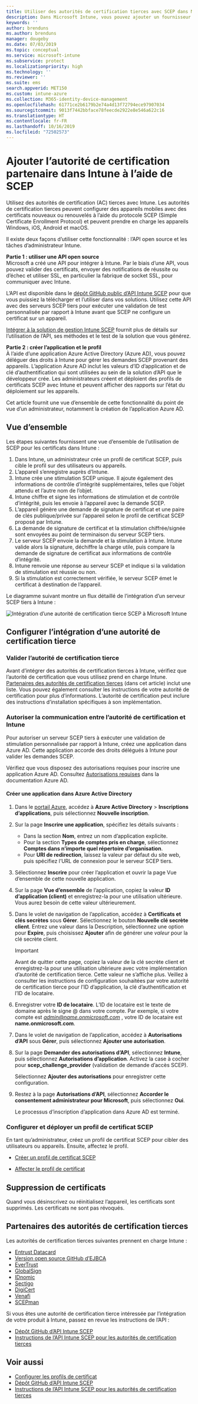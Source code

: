 ```yaml
---
title: Utiliser des autorités de certification tierces avec SCEP dans Microsoft Intune – Azure | Microsoft Docs
description: Dans Microsoft Intune, vous pouvez ajouter un fournisseur ou une autorité de certification (AC) tierce pour émettre des certificats à destination d’appareils mobiles à l’aide du protocole SCEP. Dans cette vue d’ensemble, une application Azure Active Directory (Azure AD) accorde à Microsoft Intune les autorisations de valider des certificats. Utilisez ensuite l’ID d’application, la clé d’authentification et l’ID de locataire de l’application AAD dans le programme d’installation de votre serveur SCEP pour émettre des certificats.
keywords: ''
author: brenduns
ms.author: brenduns
manager: dougeby
ms.date: 07/03/2019
ms.topic: conceptual
ms.service: microsoft-intune
ms.subservice: protect
ms.localizationpriority: high
ms.technology: ''
ms.reviewer: ''
ms.suite: ems
search.appverid: MET150
ms.custom: intune-azure
ms.collection: M365-identity-device-management
ms.openlocfilehash: 61771ce2b6179b2e74a4d13f72794ece97907034
ms.sourcegitcommit: 9013f7442bbface78feecde2922e8e546a622c16
ms.translationtype: HT
ms.contentlocale: fr-FR
ms.lasthandoff: 10/16/2019
ms.locfileid: "72502573"
---
```

# <a name="add-partner-certification-authority-in-intune-using-scep"></a>Ajouter l’autorité de certification partenaire dans Intune à l’aide de SCEP

Utilisez des autorités de certification (AC) tierces avec Intune. Les autorités de certification tierces peuvent configurer des appareils mobiles avec des certificats nouveaux ou renouvelés à l’aide du protocole SCEP (Simple Certificate Enrollment Protocol) et peuvent prendre en charge les appareils Windows, iOS, Android et macOS.

Il existe deux façons d’utiliser cette fonctionnalité : l’API open source et les tâches d’administrateur Intune.

**Partie 1 : utiliser une API open source**  
Microsoft a créé une API pour intégrer à Intune. Par le biais d’une API, vous pouvez valider des certificats, envoyer des notifications de réussite ou d’échec et utiliser SSL, en particulier la fabrique de socket SSL, pour communiquer avec Intune.

L’API est disponible dans le [dépôt GitHub public d’API Intune SCEP](https://github.com/Microsoft/Intune-Resource-Access/tree/develop/src/CsrValidation) pour que vous puissiez la télécharger et l’utiliser dans vos solutions. Utilisez cette API avec des serveurs SCEP tiers pour exécuter une validation de test personnalisée par rapport à Intune avant que SCEP ne configure un certificat sur un appareil.

[Intégrer à la solution de gestion Intune SCEP](scep-libraries-apis.md) fournit plus de détails sur l’utilisation de l’API, ses méthodes et le test de la solution que vous générez.

**Partie 2 : créer l’application et le profil**  
À l’aide d’une application Azure Active Directory (Azure AD), vous pouvez déléguer des droits à Intune pour gérer les demandes SCEP provenant des appareils. L’application Azure AD inclut les valeurs d’ID d’application et de clé d’authentification qui sont utilisées au sein de la solution d’API que le développeur crée. Les administrateurs créent et déploient des profils de certificats SCEP avec Intune et peuvent afficher des rapports sur l’état du déploiement sur les appareils.

Cet article fournit une vue d’ensemble de cette fonctionnalité du point de vue d’un administrateur, notamment la création de l’application Azure AD.

## <a name="overview"></a>Vue d’ensemble

Les étapes suivantes fournissent une vue d’ensemble de l’utilisation de SCEP pour les certificats dans Intune :

1. Dans Intune, un administrateur crée un profil de certificat SCEP, puis cible le profil sur des utilisateurs ou appareils.
2. L’appareil s’enregistre auprès d’Intune.
3. Intune crée une stimulation SCEP unique. Il ajoute également des informations de contrôle d’intégrité supplémentaires, telles que l’objet attendu et l’autre nom de l’objet.
4. Intune chiffre et signe les informations de stimulation et de contrôle d’intégrité, puis les envoie à l’appareil avec la demande SCEP.
5. L’appareil génère une demande de signature de certificat et une paire de clés publique/privée sur l’appareil selon le profil de certificat SCEP proposé par Intune.
6. La demande de signature de certificat et la stimulation chiffrée/signée sont envoyées au point de terminaison du serveur SCEP tiers.
7. Le serveur SCEP envoie la demande et la stimulation à Intune. Intune valide alors la signature, déchiffre la charge utile, puis compare la demande de signature de certificat aux informations de contrôle d’intégrité.
8. Intune renvoie une réponse au serveur SCEP et indique si la validation de stimulation est réussie ou non.  
9. Si la stimulation est correctement vérifiée, le serveur SCEP émet le certificat à destination de l’appareil.

Le diagramme suivant montre un flux détaillé de l’intégration d’un serveur SCEP tiers à Intune :

![Intégration d’une autorité de certification tierce SCEP à Microsoft Intune](./media/certificate-authority-add-scep-overview/scep-certificate-vendor-integration.png)

## <a name="set-up-third-party-ca-integration"></a>Configurer l’intégration d’une autorité de certification tierce

### <a name="validate-third-party-certification-authority"></a>Valider l’autorité de certification tierce

Avant d’intégrer des autorités de certification tierces à Intune, vérifiez que l’autorité de certification que vous utilisez prend en charge Intune. [Partenaires des autorités de certification tierces](#third-party-certification-authority-partners) (dans cet article) inclut une liste. Vous pouvez également consulter les instructions de votre autorité de certification pour plus d’informations. L’autorité de certification peut inclure des instructions d’installation spécifiques à son implémentation.

### <a name="authorize-communication-between-ca-and-intune"></a>Autoriser la communication entre l’autorité de certification et Intune

Pour autoriser un serveur SCEP tiers à exécuter une validation de stimulation personnalisée par rapport à Intune, créez une application dans Azure AD. Cette application accorde des droits délégués à Intune pour valider les demandes SCEP.

Vérifiez que vous disposez des autorisations requises pour inscrire une application Azure AD. Consultez [Autorisations requises](https://docs.microsoft.com/azure/azure-resource-manager/resource-group-create-service-principal-portal#required-permissions) dans la documentation Azure AD.

#### <a name="create-an-application-in-azure-active-directory"></a>Créer une application dans Azure Active Directory  

1. Dans le [portail Azure](https://portal.azure.com), accédez à **Azure Active Directory** > **Inscriptions d’applications**, puis sélectionnez **Nouvelle inscription**.  

2. Sur la page **Inscrire une application**, spécifiez les détails suivants :  
   - Dans la section **Nom**, entrez un nom d’application explicite.  
   - Pour la section **Types de comptes pris en charge**, sélectionnez **Comptes dans n’importe quel répertoire d’organisation**.  
   - Pour **URI de redirection**, laissez la valeur par défaut du site web, puis spécifiez l’URL de connexion pour le serveur SCEP tiers.  

3. Sélectionnez **Inscrire** pour créer l’application et ouvrir la page Vue d’ensemble de cette nouvelle application.  

4. Sur la page **Vue d’ensemble** de l’application, copiez la valeur **ID d’application (client)** et enregistrez-la pour une utilisation ultérieure. Vous aurez besoin de cette valeur ultérieurement.  

5. Dans le volet de navigation de l’application, accédez à **Certificats et clés secrètes** sous **Gérer**. Sélectionnez le bouton **Nouvelle clé secrète client**. Entrez une valeur dans la Description, sélectionnez une option pour **Expire**, puis choisissez **Ajouter** afin de générer une *valeur* pour la clé secrète client. 
   > [!IMPORTANT]  
   > Avant de quitter cette page, copiez la valeur de la clé secrète client et enregistrez-la pour une utilisation ultérieure avec votre implémentation d’autorité de certification tierce. Cette valeur ne s’affiche plus. Veillez à consulter les instructions de configuration souhaitées par votre autorité de certification tierce pour l’ID d’application, la clé d’authentification et l’ID de locataire.  

6. Enregistrer votre **ID de locataire**. L’ID de locataire est le texte de domaine après le signe @ dans votre compte. Par exemple, si votre compte est *admin@name.onmicrosoft.com* , votre ID de locataire est **name.onmicrosoft.com**.  

7. Dans le volet de navigation de l’application, accédez à **Autorisations d’API** sous **Gérer**, puis sélectionnez **Ajouter une autorisation**.  

8. Sur la page **Demander des autorisations d’API**, sélectionnez **Intune**, puis sélectionnez **Autorisations d’application**. Activez la case à cocher pour **scep_challenge_provider** (validation de demande d’accès SCEP).  

   Sélectionnez **Ajouter des autorisations** pour enregistrer cette configuration.  

9. Restez à la page **Autorisations d’API**, sélectionnez **Accorder le consentement administrateur pour Microsoft**, puis sélectionnez **Oui**.  
   
   Le processus d’inscription d’application dans Azure AD est terminé.





### <a name="configure-and-deploy-a-scep-certificate-profile"></a>Configurer et déployer un profil de certificat SCEP
En tant qu’administrateur, créez un profil de certificat SCEP pour cibler des utilisateurs ou appareils. Ensuite, affectez le profil.

- [Créer un profil de certificat SCEP](certificates-profile-scep.md#create-a-scep-certificate-profile)

- [Affecter le profil de certificat](certificates-profile-scep.md#assign-the-certificate-profile)

## <a name="removing-certificates"></a>Suppression de certificats

Quand vous désinscrivez ou réinitialisez l’appareil, les certificats sont supprimés. Les certificats ne sont pas révoqués.

## <a name="third-party-certification-authority-partners"></a>Partenaires des autorités de certification tierces
Les autorités de certification tierces suivantes prennent en charge Intune :

- [Entrust Datacard](https://info.entrustdatacard.com/pki-eval-tool)
- [Version open source GitHub d’EJBCA](https://github.com/agerbergt/intune-ejbca-connector)
- [EverTrust](https://evertrust.fr/en/products/)
- [GlobalSign](https://downloads.globalsign.com/acton/attachment/2674/f-6903f60b-9111-432d-b283-77823cc65500/1/-/-/-/-/globalsign-aeg-microsoft-intune-integration-guide.pdf)
- [IDnomic](https://www.idnomic.com/)
- [Sectigo](https://sectigo.com/products)
- [DigiCert](https://knowledge.digicert.com/tutorials/microsoft-intune.html)
- [Venafi](https://www.venafi.com/platform/enterprise-mobility)
- [SCEPman](https://azuremarketplace.microsoft.com/marketplace/apps/gluckkanja.scepman)

Si vous êtes une autorité de certification tierce intéressée par l’intégration de votre produit à Intune, passez en revue les instructions de l’API :

- [Dépôt GitHub d’API Intune SCEP](https://github.com/Microsoft/Intune-Resource-Access/tree/develop/src/CsrValidation)
- [Instructions de l’API Intune SCEP pour les autorités de certification tierces](scep-libraries-apis.md)

## <a name="see-also"></a>Voir aussi

- [Configurer les profils de certificat](certificates-scep-configure.md)
- [Dépôt GitHub d’API Intune SCEP](https://github.com/Microsoft/Intune-Resource-Access/tree/develop/src/CsrValidation)
- [Instructions de l’API Intune SCEP pour les autorités de certification tierces](scep-libraries-apis.md)
